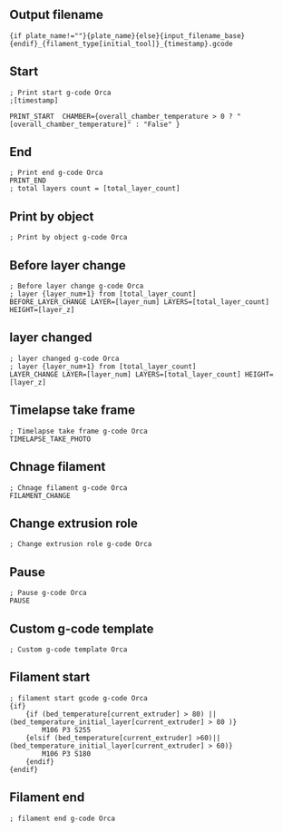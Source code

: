 ## Output filename
```
{if plate_name!=""}{plate_name}{else}{input_filename_base}{endif}_{filament_type[initial_tool]}_{timestamp}.gcode
```

## Start
```
; Print start g-code Orca
;[timestamp]

PRINT_START  CHAMBER={overall_chamber_temperature > 0 ? "[overall_chamber_temperature]" : "False" }  
```
## End
```
; Print end g-code Orca
PRINT_END
; total layers count = [total_layer_count]
```
## Print by object
```
; Print by object g-code Orca
```
## Before layer change
```
; Before layer change g-code Orca
; layer {layer_num+1} from [total_layer_count]
BEFORE_LAYER_CHANGE LAYER=[layer_num] LAYERS=[total_layer_count] HEIGHT=[layer_z]
```

## layer changed
```
; layer changed g-code Orca
; layer {layer_num+1} from [total_layer_count]
LAYER_CHANGE LAYER=[layer_num] LAYERS=[total_layer_count] HEIGHT=[layer_z]
```

## Timelapse take frame
```
; Timelapse take frame g-code Orca
TIMELAPSE_TAKE_PHOTO
```

## Chnage filament
```
; Chnage filament g-code Orca
FILAMENT_CHANGE
```
## Change extrusion role
```
; Change extrusion role g-code Orca
```
## Pause
```
; Pause g-code Orca
PAUSE
```

## Custom g-code template
```
; Custom g-code template Orca
```

## Filament start
```
; filament start gcode g-code Orca
{if}
    {if (bed_temperature[current_extruder] > 80) ||(bed_temperature_initial_layer[current_extruder] > 80 )}
        M106 P3 S255
    {elsif (bed_temperature[current_extruder] >60)||(bed_temperature_initial_layer[current_extruder] > 60)}
        M106 P3 S180
    {endif}
{endif}
```

## Filament end
```
; filament end g-code Orca
```